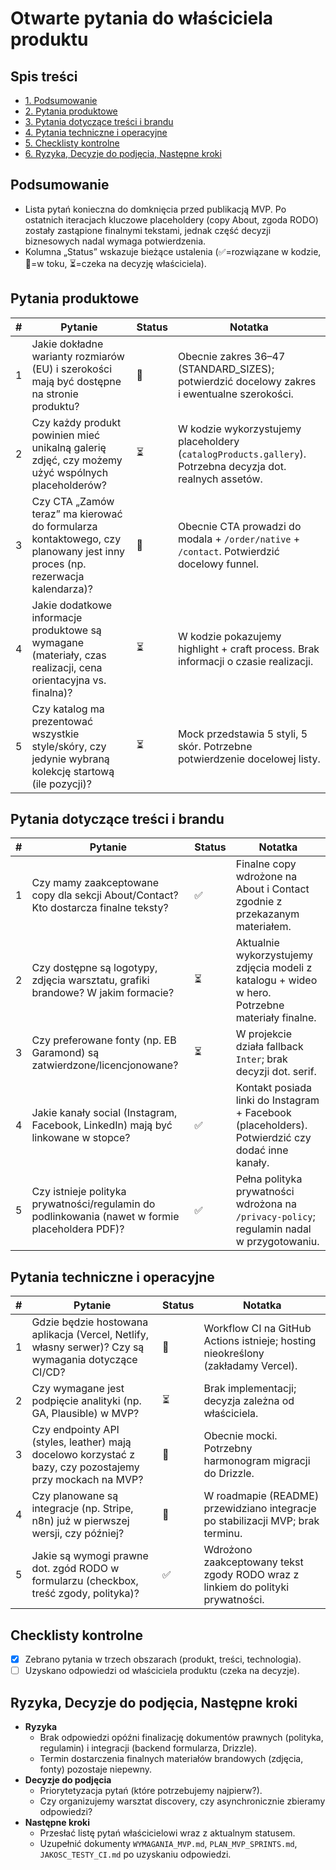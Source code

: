 # Otwarte pytania do właściciela produktu

## Spis treści
- [1. Podsumowanie](#podsumowanie)
- [2. Pytania produktowe](#pytania-produktowe)
- [3. Pytania dotyczące treści i brandu](#pytania-dotyczace-tresci-i-brandu)
- [4. Pytania techniczne i operacyjne](#pytania-techniczne-i-operacyjne)
- [5. Checklisty kontrolne](#checklisty-kontrolne)
- [6. Ryzyka, Decyzje do podjęcia, Następne kroki](#ryzyka-decyzje-do-podjecia-nastepne-kroki)

## Podsumowanie
- Lista pytań konieczna do domknięcia przed publikacją MVP. Po ostatnich iteracjach kluczowe placeholdery (copy About, zgoda RODO) zostały zastąpione finalnymi tekstami, jednak część decyzji biznesowych nadal wymaga potwierdzenia.
- Kolumna „Status” wskazuje bieżące ustalenia (✅=rozwiązane w kodzie, 🔄=w toku, ⏳=czeka na decyzję właściciela).

## Pytania produktowe
| # | Pytanie | Status | Notatka |
| --- | --- | --- | --- |
| 1 | Jakie dokładne warianty rozmiarów (EU) i szerokości mają być dostępne na stronie produktu? | 🔄 | Obecnie zakres 36–47 (STANDARD_SIZES); potwierdzić docelowy zakres i ewentualne szerokości. |
| 2 | Czy każdy produkt powinien mieć unikalną galerię zdjęć, czy możemy użyć wspólnych placeholderów? | ⏳ | W kodzie wykorzystujemy placeholdery (`catalogProducts.gallery`). Potrzebna decyzja dot. realnych assetów. |
| 3 | Czy CTA „Zamów teraz” ma kierować do formularza kontaktowego, czy planowany jest inny proces (np. rezerwacja kalendarza)? | 🔄 | Obecnie CTA prowadzi do modala + `/order/native` + `/contact`. Potwierdzić docelowy funnel. |
| 4 | Jakie dodatkowe informacje produktowe są wymagane (materiały, czas realizacji, cena orientacyjna vs. finalna)? | ⏳ | W kodzie pokazujemy highlight + craft process. Brak informacji o czasie realizacji. |
| 5 | Czy katalog ma prezentować wszystkie style/skóry, czy jedynie wybraną kolekcję startową (ile pozycji)? | ⏳ | Mock przedstawia 5 styli, 5 skór. Potrzebne potwierdzenie docelowej listy. |

## Pytania dotyczące treści i brandu
| # | Pytanie | Status | Notatka |
| --- | --- | --- | --- |
| 1 | Czy mamy zaakceptowane copy dla sekcji About/Contact? Kto dostarcza finalne teksty? | ✅ | Finalne copy wdrożone na About i Contact zgodnie z przekazanym materiałem. |
| 2 | Czy dostępne są logotypy, zdjęcia warsztatu, grafiki brandowe? W jakim formacie? | ⏳ | Aktualnie wykorzystujemy zdjęcia modeli z katalogu + wideo w hero. Potrzebne materiały finalne. |
| 3 | Czy preferowane fonty (np. EB Garamond) są zatwierdzone/licencjonowane? | ⏳ | W projekcie działa fallback `Inter`; brak decyzji dot. serif. |
| 4 | Jakie kanały social (Instagram, Facebook, LinkedIn) mają być linkowane w stopce? | ✅ | Kontakt posiada linki do Instagram + Facebook (placeholders). Potwierdzić czy dodać inne kanały. |
| 5 | Czy istnieje polityka prywatności/regulamin do podlinkowania (nawet w formie placeholdera PDF)? | ✅ | Pełna polityka prywatności wdrożona na `/privacy-policy`; regulamin nadal w przygotowaniu. |

## Pytania techniczne i operacyjne
| # | Pytanie | Status | Notatka |
| --- | --- | --- | --- |
| 1 | Gdzie będzie hostowana aplikacja (Vercel, Netlify, własny serwer)? Czy są wymagania dotyczące CI/CD? | 🔄 | Workflow CI na GitHub Actions istnieje; hosting nieokreślony (zakładamy Vercel). |
| 2 | Czy wymagane jest podpięcie analityki (np. GA, Plausible) w MVP? | ⏳ | Brak implementacji; decyzja zależna od właściciela. |
| 3 | Czy endpointy API (styles, leather) mają docelowo korzystać z bazy, czy pozostajemy przy mockach na MVP? | 🔄 | Obecnie mocki. Potrzebny harmonogram migracji do Drizzle. |
| 4 | Czy planowane są integracje (np. Stripe, n8n) już w pierwszej wersji, czy później? | 🔄 | W roadmapie (README) przewidziano integracje po stabilizacji MVP; brak terminu. |
| 5 | Jakie są wymogi prawne dot. zgód RODO w formularzu (checkbox, treść zgody, polityka)? | ✅ | Wdrożono zaakceptowany tekst zgody RODO wraz z linkiem do polityki prywatności. |

## Checklisty kontrolne
- [x] Zebrano pytania w trzech obszarach (produkt, treści, technologia).
- [ ] Uzyskano odpowiedzi od właściciela produktu (czeka na decyzje).

## Ryzyka, Decyzje do podjęcia, Następne kroki
- **Ryzyka**
  - Brak odpowiedzi opóźni finalizację dokumentów prawnych (polityka, regulamin) i integracji (backend formularza, Drizzle).
  - Termin dostarczenia finalnych materiałów brandowych (zdjęcia, fonty) pozostaje niepewny.
- **Decyzje do podjęcia**
  - Priorytetyzacja pytań (które potrzebujemy najpierw?).
  - Czy organizujemy warsztat discovery, czy asynchronicznie zbieramy odpowiedzi?
- **Następne kroki**
  - Przesłać listę pytań właścicielowi wraz z aktualnym statusem.
  - Uzupełnić dokumenty `WYMAGANIA_MVP.md`, `PLAN_MVP_SPRINTS.md`, `JAKOSC_TESTY_CI.md` po uzyskaniu odpowiedzi.
